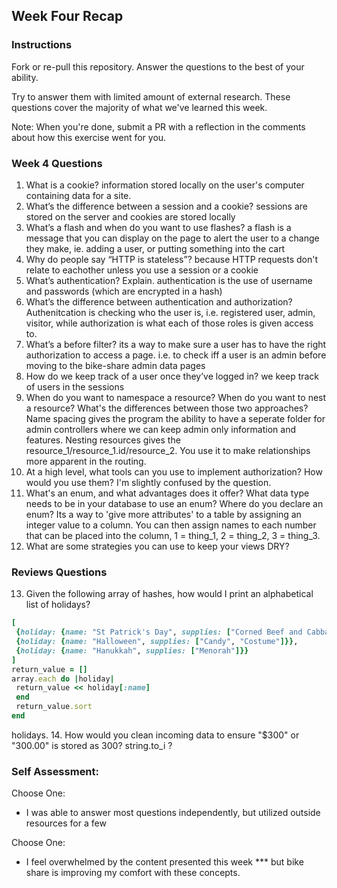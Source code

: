 ## Week Four Recap

### Instructions
Fork or re-pull this repository. Answer the questions to the best of your ability.

Try to answer them with limited amount of external research. These questions cover the majority of what we've learned this week.

Note: When you're done, submit a PR with a reflection in the comments about how this exercise went for you.

### Week 4 Questions

1. What is a cookie? information stored locally on the user's computer containing data for a site.
2. What’s the difference between a session and a cookie? sessions are stored on the server and cookies are stored locally
3. What’s a flash and when do you want to use flashes? a flash is a message that you can display on the page to alert the user to a change they make, ie. adding a user, or putting something into the cart
4. Why do people say “HTTP is stateless”? because HTTP requests don't relate to eachother unless you use a session or a cookie
5. What’s authentication? Explain.  authentication is the use of username and passwords (which are encrypted in a hash)
6. What’s the difference between authentication and authorization? Authenitcation is checking who the user is, i.e. registered user, admin, visitor, while authorization is what each of those roles is given access to.
7. What’s a before filter? its a way to make sure a user has to have the right authorization to access a page. i.e. to check iff a user is an admin before moving to the bike-share admin data pages
8. How do we keep track of a user once they’ve logged in? we keep track of users in the sessions
9. When do you want to namespace a resource? When do you want to nest a resource? What's the differences between those two approaches? Name spacing gives the program the ability to have a seperate folder for admin controllers where we can keep admin only information and features.  Nesting resources gives the resource_1/resource_1.id/resource_2.  You use it to make relationships more apparent in the routing.
10. At a high level, what tools can you use to implement authorization? How would you use them? I'm slightly confused by the question.
11. What's an enum, and what advantages does it offer? What data type needs to be in your database to use an enum? Where do you declare an enum?   Its a way to 'give more attributes' to a table by assigning an integer value to a column.  You can then assign names to each number that can be placed into the column, 1 = thing_1, 2 = thing_2, 3 = thing_3.
12. What are some strategies you can use to keep your views DRY?


### Reviews Questions 
13. Given the following array of hashes, how would I print an alphabetical list of holidays?
```ruby
[
 {holiday: {name: "St Patrick's Day", supplies: ["Corned Beef and Cabbage"]}},
 {holiday: {name: "Halloween", supplies: ["Candy", "Costume"]}},
 {holiday: {name: "Hanukkah", supplies: ["Menorah"]}}
]
return_value = []
array.each do |holiday|
 return_value << holiday[:name]
 end
 return_value.sort
end
```  

holidays.
14. How would you clean incoming data to ensure "$300" or "300.00" is stored as 300? 
string.to_i ?

### Self Assessment:
Choose One:

* I was able to answer most questions independently, but utilized outside resources for a few


Choose One:
* I feel overwhelmed by the content presented this week
*** but bike share is improving my comfort with these concepts.

